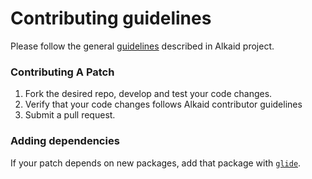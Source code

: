 # Contributing guidelines

Please follow the general [guidelines](https://github.com/futurewei-cloud/alkaid/blob/master/CONTRIBUTING.md) described in Alkaid project.

### Contributing A Patch

1. Fork the desired repo, develop and test your code changes.
1. Verify that your code changes follows Alkaid contributor guidelines
1. Submit a pull request.

### Adding dependencies

If your patch depends on new packages, add that package with [`glide`](https://glide.sh/).
